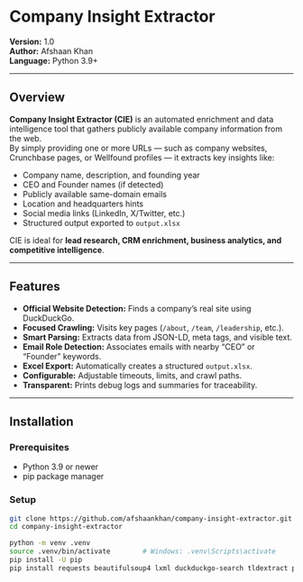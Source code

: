 # Company Insight Extractor

**Version:** 1.0  
**Author:** Afshaan Khan  
**Language:** Python 3.9+  

---

## Overview
**Company Insight Extractor (CIE)** is an automated enrichment and data intelligence tool that gathers publicly available company information from the web.  
By simply providing one or more URLs — such as company websites, Crunchbase pages, or Wellfound profiles — it extracts key insights like:

- Company name, description, and founding year  
- CEO and Founder names (if detected)  
- Publicly available same-domain emails  
- Location and headquarters hints  
- Social media links (LinkedIn, X/Twitter, etc.)  
- Structured output exported to `output.xlsx`

CIE is ideal for **lead research, CRM enrichment, business analytics, and competitive intelligence**.

---

## Features

- **Official Website Detection:** Finds a company’s real site using DuckDuckGo.  
- **Focused Crawling:** Visits key pages (`/about`, `/team`, `/leadership`, etc.).  
- **Smart Parsing:** Extracts data from JSON-LD, meta tags, and visible text.  
- **Email Role Detection:** Associates emails with nearby “CEO” or “Founder” keywords.  
- **Excel Export:** Automatically creates a structured `output.xlsx`.  
- **Configurable:** Adjustable timeouts, limits, and crawl paths.  
- **Transparent:** Prints debug logs and summaries for traceability.

---

## Installation

### Prerequisites
- Python 3.9 or newer  
- pip package manager  

### Setup
```bash
git clone https://github.com/afshaankhan/company-insight-extractor.git
cd company-insight-extractor

python -m venv .venv
source .venv/bin/activate        # Windows: .venv\Scripts\activate
pip install -U pip
pip install requests beautifulsoup4 lxml duckduckgo-search tldextract python-slugify pandas openpyxl readability-lxml
